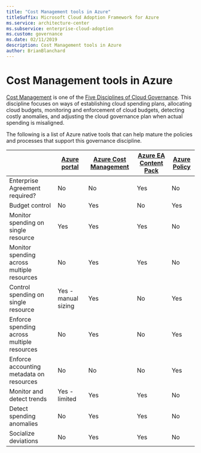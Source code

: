 ```yaml
---
title: "Cost Management tools in Azure"
titleSuffix: Microsoft Cloud Adoption Framework for Azure
ms.service: architecture-center
ms.subservice: enterprise-cloud-adoption
ms.custom: governance
ms.date: 02/11/2019
description: Cost Management tools in Azure
author: BrianBlanchard
---
```


# Cost Management tools in Azure

[Cost Management](./index.md) is one of the [Five Disciplines of Cloud Governance](../governance-disciplines.md). This discipline focuses on ways of establishing cloud spending plans, allocating cloud budgets, monitoring and enforcement of cloud budgets, detecting costly anomalies, and adjusting the cloud governance plan when actual spending is misaligned.

The following is a list of Azure native tools that can help mature the policies and processes that support this governance discipline.

|  | [Azure portal](https://azure.microsoft.com/features/azure-portal)  | [Azure Cost Management](/azure/cost-management/overview-cost-mgt)  | [Azure EA Content Pack](/power-bi/service-connect-to-azure-enterprise)  | [Azure Policy](/azure/governance/policy/overview) |
|---------|---------|---------|---------|---------|
|Enterprise Agreement required?     | No         | No         | Yes         | No         |
|Budget control     | No         | Yes         | No         | Yes         |
|Monitor spending on single resource    | Yes         | Yes         | Yes         | No         |
|Monitor spending across multiple resources    | No         | Yes        | Yes         | No         |
|Control spending on single resource     | Yes - manual sizing         | Yes         | No         | Yes         |
|Enforce spending across multiple resources    | No         | Yes         | No         | Yes         |
|Enforce accounting metadata on resources    | No         | No         | No         | Yes         |
|Monitor and detect trends     | Yes - limited         | Yes        | Yes         | No         |
|Detect spending anomalies     | No         | Yes        | Yes         | No        |
|Socialize deviations     | No        | Yes        | Yes        | No        |
